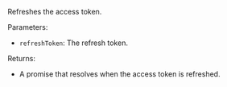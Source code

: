 Refreshes the access token.

Parameters:

- `refreshToken`: The refresh token.

Returns:

- A promise that resolves when the access token is refreshed.
